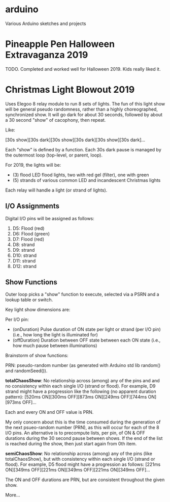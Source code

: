 # arduino
Various Arduino sketches and projects

# Pineapple Pen Halloween Extravaganza 2019
TODO. Completed and worked well for Halloween 2019. Kids really liked it.

# Christmas Light Blowout 2019
Uses Elegoo 8 relay module to run 8 sets of lights. The fun of this light show will be general pseudo randomness, rather than a highly choreographed, synchronized show. It will go dark for about 30 seconds, followed by about a 30 second "show" of cacophony, then repeat.

Like:

[30s show][30s dark][30s show][30s dark][30s show][30s dark]...

Each "show" is defined by a function. Each 30s dark pause is managed by the outermost loop (top-level, or parent, loop).

For 2019, the lights will be:

-  (3) flood LED flood lights, two with red gel (filter), one with green
-  (5) strands of various common LED and incandescent Christmas lights

Each relay will handle a light (or strand of lights).

## I/O Assignments

Digital I/O pins will be assigned as follows:

1.  D5: Flood (red)
2.  D6: Flood (green)
3.  D7: Flood (red)
4.  D8: strand
5.  D9: strand
6.  D10: strand
7.  D11: strand
8.  D12: strand

## Show Functions

Outer loop picks a "show" function to execute, selected via a PSRN and a lookup table or switch.

Key light show dimensions are:

Per I/O pin:
-  (onDuration) Pulse duration of ON state per light or strand (per I/O pin) (i.e., how long the light is illuminated for)
-  (offDuration) Duration between OFF state between each ON state (i.e., how much pause between illuminations)

Brainstorm of show functions:

PRN: pseudo-random number (as generated with Arduino std lib random() and randomSeed()).

**totalChaosShow**: No relationship across (among) any of the pins and and no consistency within each single I/O (strand or flood). For example, D9 strand might have a progression like the following (no apparent duration pattern):
[520ms ON][300ms OFF][873ms ON][249ms OFF][744ms ON][973ms OFF]...

Each and every ON and OFF value is PRN.

My only concern about this is the time consumed during the generation of the next psueo-random number (PRN), as this will occur for each of the 8 I/O pins. An alternative is to precompute lists, per pin, of ON & OFF durations during the 30 second pause between shows. If the end of the list is reached during the show, then just start again from 0th item.

**semiChaosShow**: No relationship across (among) any of the pins (like totalChaosShow), but with consistency within each single I/O (strand or flood). For example, D5 flood might have a progression as follows:
[221ms ON][349ms OFF][221ms ON][349ms OFF][221ms ON][349ms OFF]...

The ON and OFF durations are PRN, but are consistent throughout the given show.

More...


